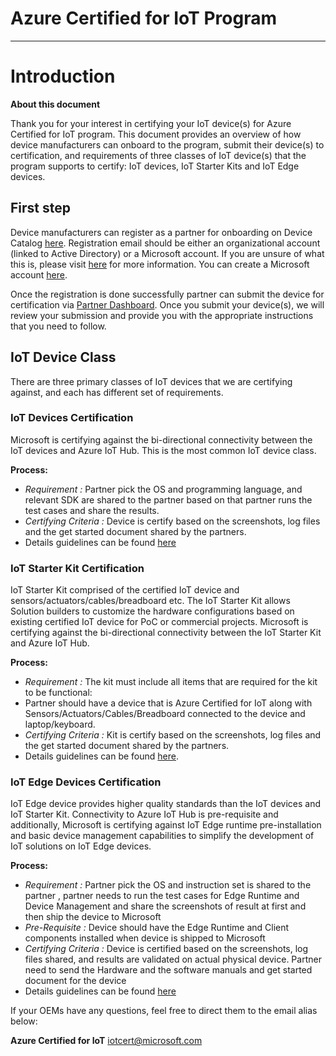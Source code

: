 Azure Certified for IoT Program
===
---

# Introduction
**About this document**

Thank you for your interest in certifying your IoT device(s) for Azure Certified for IoT program. This document provides an overview of how device manufacturers can onboard to the program, submit their device(s) to certification, and requirements of three classes of IoT device(s) that the program supports to certify: IoT devices, IoT Starter Kits and IoT Edge devices. 

## First step

Device manufacturers can register as a partner for onboarding on Device Catalog [here](https://catalog.azureiotsolutions.com/register). Registration email should be either an organizational account (linked to Active Directory) or a Microsoft account. If you are unsure of what this is, please visit [here](https://azure.microsoft.com/en-us/pricing/member-offers/msdn-benefits-details/work-accounts-faq/) for more information. You can create a Microsoft account [here](https://www.google.com/url?sa=t&rct=j&q=&esrc=s&source=web&cd=2&cad=rja&uact=8&ved=0ahUKEwjHldWn46DPAhUCzWMKHc3dD8EQFggjMAE&url=https%3A%2F%2Fwww.microsoft.com%2Fen-us%2Faccount&usg=AFQjCNEwDuHv5lREt0aGzy5CPD4IR4fNSA&sig2=gfwoKMfm6-YY8bAGEnEHNA). 

Once the registration is done successfully partner can submit the device for certification via [Partner Dashboard](https://catalog.azureiotsolutions.com/devices). Once you submit your device(s), we will review your submission and provide you with the appropriate instructions that you need to follow.

## IoT Device Class

There are three primary classes of IoT devices that we are certifying against, and each has different set of requirements. 

### IoT Devices Certification

Microsoft is certifying against the bi-directional connectivity between the IoT devices and Azure IoT Hub. This is the most common IoT device class. 

**Process:** 

-   *Requirement :* Partner pick the OS and programming language, and relevant SDK are shared to the partner based on that partner runs the test cases and share the results. 
-   *Certifying Criteria :* Device is certify based on the screenshots, log files and the get started document shared by the partners. 
-   Details guidelines can be found [here](https://github.com/Azure/azure-iot-device-ecosystem/tree/master/iotcertification)

### IoT Starter Kit Certification 

IoT Starter Kit comprised of the certified IoT device and sensors/actuators/cables/breadboard etc. The IoT Starter Kit allows Solution builders to customize the hardware configurations based on existing certified IoT device for PoC or commercial projects. Microsoft is certifying against the bi-directional connectivity between the IoT Starter Kit and Azure IoT Hub. 

**Process:**

-   *Requirement :* The kit must include all items that are required for the kit to be functional:
-   Partner should have a device that is Azure Certified for IoT along with Sensors/Actuators/Cables/Breadboard connected to the device and laptop/keyboard.
-   *Certifying Criteria :* Kit is certify based on the screenshots, log files and the get started document shared by the partners. 
-   Details guidelines can be found [here](https://github.com/Azure/azure-iot-device-ecosystem/blob/master/kits/iotcertification/iot_certification_kit.md).

### IoT Edge Devices Certification 

IoT Edge device provides higher quality standards than the IoT devices and IoT Starter Kit. Connectivity to Azure IoT Hub is pre-requisite and additionally, Microsoft is certifying against IoT Edge runtime pre-installation and basic device management capabilities to simplify the development of IoT solutions on IoT Edge devices.

**Process:**

-   *Requirement :* Partner pick the OS and instruction set is shared to the partner , partner needs to run the test cases for Edge Runtime and Device Management and share the screenshots of result at first and then ship the device to Microsoft
-   *Pre-Requisite :* Device should have the Edge Runtime and Client components installed when device is shipped to Microsoft 
-   *Certifying Criteria :* Device is certified based on the screenshots, log files shared, and results are validated on actual physical device. Partner need to send the Hardware and the software manuals and get started document for the device 
-   Details guidelines can be found [here](https://github.com/Azure/azure-iot-device-ecosystem/blob/master/iotcertification/iotedge/iotedge_getstarted.md)

If your OEMs have any questions, feel free to direct them to the email alias below:

**Azure Certified for IoT** <iotcert@microsoft.com>
